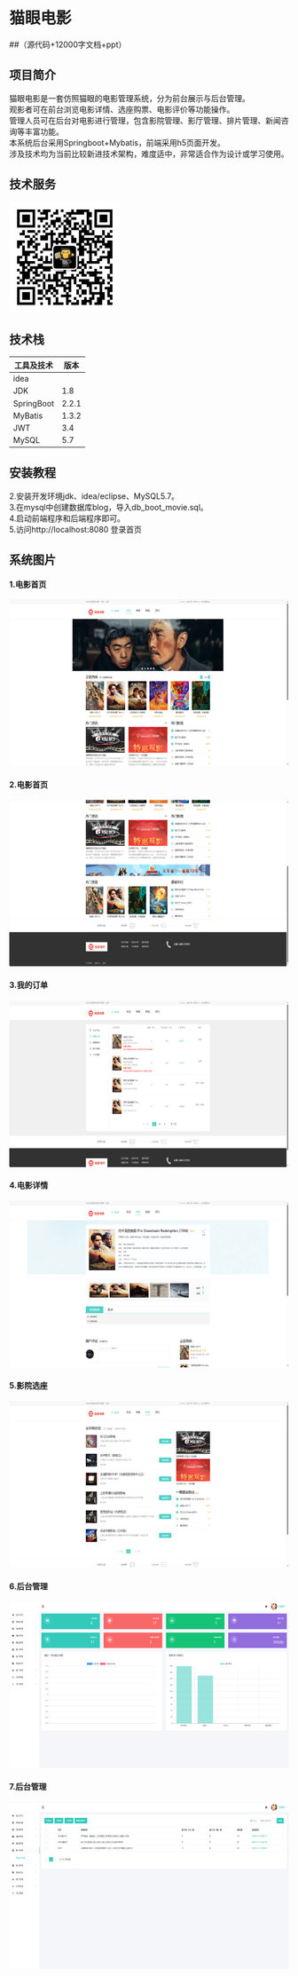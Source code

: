 # 猫眼电影

##（源代码+12000字文档+ppt）

## 项目简介

猫眼电影是一套仿照猫眼的电影管理系统，分为前台展示与后台管理。<br>
观影者可在前台浏览电影详情、选座购票、电影评价等功能操作。<br>
管理人员可在后台对电影进行管理，包含影院管理、影厅管理、排片管理、新闻咨询等丰富功能。<br>
本系统后台采用Springboot+Mybatis，前端采用h5页面开发。<br>
涉及技术均为当前比较新进技术架构，难度适中，非常适合作为设计或学习使用。<br>

## 技术服务
<img src="./images/001.jpg" width="200" height="200" />

## 技术栈

| 工具及技术             | 版本    |
| ---------------------- | ------- |
| idea                   |         |
| JDK                    | 1.8     |
| SpringBoot             | 2.2.1   |
| MyBatis                | 1.3.2   |
| JWT                    | 3.4     |
| MySQL                  | 5.7     |

## 安装教程

2.安装开发环境jdk、idea/eclipse、MySQL5.7。<br>
3.在mysql中创建数据库blog，导入db_boot_movie.sql。<br>
4.启动前端程序和后端程序即可。<br>
5.访问http://localhost:8080     登录首页<br>

## 系统图片

#### 1.电影首页
<img src="./images/1.png" width="600" height="300" /><br>
#### 2.电影首页
<img src="./images/2.png" width="600" height="300" /><br>
#### 3.我的订单
<img src="./images/3.png" width="600" height="300" /><br>
#### 4.电影详情
<img src="./images/4.png" width="600" height="300" /><br>
#### 5.影院选座
<img src="./images/5.png" width="600" height="300" /><br>
#### 6.后台管理
<img src="./images/6.png" width="600" height="300" /><br>
#### 7.后台管理
<img src="./images/7.png" width="600" height="300" /><br>